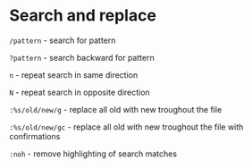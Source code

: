 # Search and replace

`/pattern` - search for pattern

`?pattern` - search backward for pattern

`n` - repeat search in same direction

`N` - repeat search in opposite direction

`:%s/old/new/g` - replace all old with new troughout the file

`:%s/old/new/gc` - replace all old with new troughout the file with confirmations

`:noh` - remove highlighting of search matches
